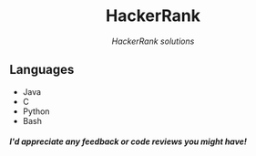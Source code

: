 <h1 align="center">HackerRank</h1>
<p align="center"><em>HackerRank solutions</em></p>

## Languages
* Java
* C
* Python
* Bash

#### *I'd appreciate any feedback or code reviews you might have!*
